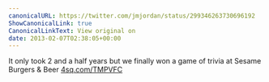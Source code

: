 ```yaml
---
canonicalURL: https://twitter.com/jmjordan/status/299346263730696192
ShowCanonicalLink: true
CanonicalLinkText: View original on
date: 2013-02-07T02:38:05+00:00
---
```

It only took 2 and a half years but we finally won a game of trivia at Sesame Burgers &amp; Beer  [4sq.com/TMPVFC](http://4sq.com/TMPVFC)
